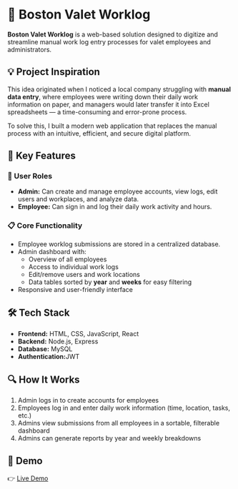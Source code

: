 <!DOCTYPE html>
<html lang="en">
<head>
  <meta charset="UTF-8" />
  <meta name="viewport" content="width=device-width, initial-scale=1.0"/>
</head>
<body>
  <h1>🚗 Boston Valet Worklog</h1>

  <p><strong>Boston Valet Worklog</strong> is a web-based solution designed to digitize and streamline manual work log entry processes for valet employees and administrators.</p>

  <h2>💡 Project Inspiration</h2>
  <p>This idea originated when I noticed a local company struggling with <strong>manual data entry</strong>, where employees were writing down their daily work information on paper, and managers would later transfer it into Excel spreadsheets — a time-consuming and error-prone process.</p>

  <p>To solve this, I built a modern web application that replaces the manual process with an intuitive, efficient, and secure digital platform.</p>

  <h2>🧠 Key Features</h2>

  <h3>👥 User Roles</h3>
  <ul>
    <li><strong>Admin:</strong> Can create and manage employee accounts, view logs, edit users and workplaces, and analyze data.</li>
    <li><strong>Employee:</strong> Can sign in and log their daily work activity and hours.</li>
  </ul>

  <h3>📋 Core Functionality</h3>
  <ul>
    <li>Employee worklog submissions are stored in a centralized database.</li>
    <li>Admin dashboard with:
      <ul>
        <li>Overview of all employees</li>
        <li>Access to individual work logs</li>
        <li>Edit/remove users and work locations</li>
        <li>Data tables sorted by <strong>year</strong> and <strong>weeks</strong> for easy filtering</li>
      </ul>
    </li>
    <li>Responsive and user-friendly interface</li>
  </ul>

  <h2>🛠️ Tech Stack</h2>
  <ul>
    <li><strong>Frontend:</strong> HTML, CSS, JavaScript, React</li>
    <li><strong>Backend:</strong> Node.js, Express</li>
    <li><strong>Database:</strong> MySQL</li>
    <li><strong>Authentication:</strong>JWT</li>
  </ul>

  <h2>🔍 How It Works</h2>
  <ol>
    <li>Admin logs in to create accounts for employees</li>
    <li>Employees log in and enter daily work information (time, location, tasks, etc.)</li>
    <li>Admins view submissions from all employees in a sortable, filterable dashboard</li>
    <li>Admins can generate reports by year and weekly breakdowns</li>
  </ol>

  <h2>📸 Demo</h2>
  <p>👉 <a href="https://drive.google.com/file/d/18I7XABmPqBXql_Ix_ak6X2QluS6CLee_/view?usp=drive_link" target="_blank">Live Demo</a></p>
</body>
</html>
